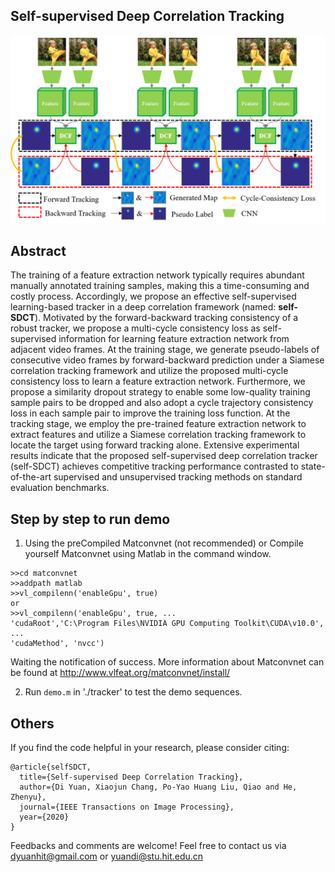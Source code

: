 ## **Self-supervised Deep Correlation Tracking**

![self-SDCT overview figure](./pipeline.png)

## Abstract
The training of a feature extraction network typically requires abundant manually annotated training samples, making this a time-consuming and costly process. Accordingly, we propose an effective self-supervised learning-based tracker in a deep correlation framework (named: **self-SDCT**). Motivated by the forward-backward tracking consistency of a robust tracker, we propose a multi-cycle consistency loss as self-supervised information for learning feature extraction network from adjacent video frames. At the training stage, we generate pseudo-labels of consecutive video frames by forward-backward prediction under a Siamese correlation tracking framework and utilize the proposed multi-cycle consistency loss to learn a feature extraction network. Furthermore, we propose a similarity dropout strategy to enable some low-quality training sample pairs to be dropped and also adopt a cycle trajectory consistency loss in each sample pair to improve the training loss function. At the tracking stage, we employ the pre-trained feature extraction network to extract features and utilize a Siamese correlation tracking framework to locate the target using forward tracking alone. Extensive experimental results indicate that the proposed self-supervised deep correlation tracker (self-SDCT) achieves competitive tracking performance contrasted to state-of-the-art supervised and unsupervised tracking methods on standard evaluation benchmarks.
## Step by step to run demo
1. Using the preCompiled Matconvnet (not recommended) or Compile yourself Matconvnet using Matlab in the command window.
```
>>cd matconvnet 
>>addpath matlab
>>vl_compilenn('enableGpu', true)
or
>>vl_compilenn('enableGpu', true, ...
'cudaRoot','C:\Program Files\NVIDIA GPU Computing Toolkit\CUDA\v10.0', ...
'cudaMethod', 'nvcc')
```
Waiting the notification of success. More information about Matconvnet can be found at http://www.vlfeat.org/matconvnet/install/

2. Run `demo.m` in './tracker' to test the demo sequences. 

## Others
If you find the code helpful in your research, please consider citing:
```
@article{selfSDCT,
  title={Self-supervised Deep Correlation Tracking},
  author={Di Yuan, Xiaojun Chang, Po-Yao Huang Liu, Qiao and He, Zhenyu},
  journal={IEEE Transactions on Image Processing},
  year={2020}
}
```
Feedbacks and comments are welcome! 
Feel free to contact us via dyuanhit@gmail.com or yuandi@stu.hit.edu.cn

